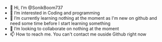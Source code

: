 - 👋 Hi, I’m @SonikBoom737
- 👀 I’m interested in Coding and programming
- 🌱 I’m currently learning nothing at the moment as I'm new on github and need some time before I start learning something
- 💞️ I’m looking to collaborate on nothing at the moment
- 📫 How to reach me. You can't contact me ouside Github right now 

<!---
SonikBoom737/SonikBoom737 is a ✨ special ✨ repository because its `README.md` (this file) appears on your GitHub profile.
You can click the Preview link to take a look at your changes.
--->
